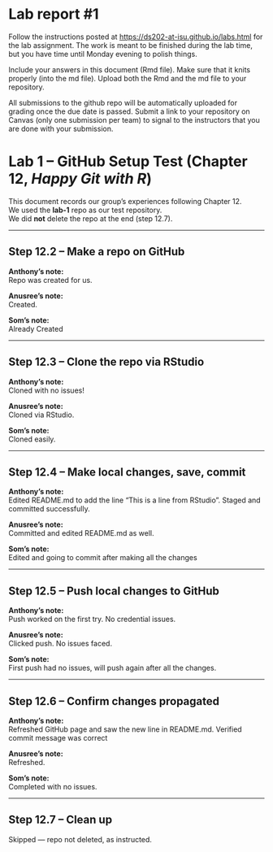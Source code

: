 
<!-- README.md is generated from README.Rmd. Please edit the README.Rmd file -->

# Lab report \#1

Follow the instructions posted at
<https://ds202-at-isu.github.io/labs.html> for the lab assignment. The
work is meant to be finished during the lab time, but you have time
until Monday evening to polish things.

Include your answers in this document (Rmd file). Make sure that it
knits properly (into the md file). Upload both the Rmd and the md file
to your repository.

All submissions to the github repo will be automatically uploaded for
grading once the due date is passed. Submit a link to your repository on
Canvas (only one submission per team) to signal to the instructors that
you are done with your submission.

# Lab 1 – GitHub Setup Test (Chapter 12, *Happy Git with R*)

This document records our group’s experiences following Chapter 12.  
We used the **lab-1** repo as our test repository.  
We did **not** delete the repo at the end (step 12.7).

------------------------------------------------------------------------

## Step 12.2 – Make a repo on GitHub

**Anthony’s note:**  
Repo was created for us.

**Anusree’s note:**  
Created.

**Som’s note:**  
Already Created

------------------------------------------------------------------------

## Step 12.3 – Clone the repo via RStudio

**Anthony’s note:**  
Cloned with no issues!

**Anusree’s note:**  
Cloned via RStudio.

**Som’s note:**  
Cloned easily.

------------------------------------------------------------------------

## Step 12.4 – Make local changes, save, commit

**Anthony’s note:**  
Edited README.md to add the line “This is a line from RStudio”. Staged
and committed successfully.

**Anusree’s note:**  
Committed and edited README.md as well.

**Som’s note:**  
Edited and going to commit after making all the changes

------------------------------------------------------------------------

## Step 12.5 – Push local changes to GitHub

**Anthony’s note:**  
Push worked on the first try. No credential issues.

**Anusree’s note:**  
Clicked push. No issues faced.

**Som’s note:**  
First push had no issues, will push again after all the changes.

------------------------------------------------------------------------

## Step 12.6 – Confirm changes propagated

**Anthony’s note:**  
Refreshed GitHub page and saw the new line in README.md. Verified commit
message was correct

**Anusree’s note:**  
Refreshed.

**Som’s note:**  
Completed with no issues.

------------------------------------------------------------------------

## Step 12.7 – Clean up

Skipped — repo not deleted, as instructed.

